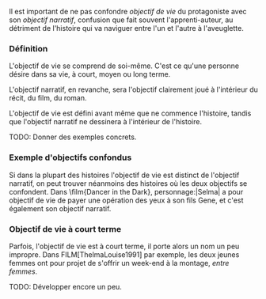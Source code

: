 <!-- Page: #442 Objectif de vie versus objectif narratif -->

Il est important de ne pas confondre *objectif de vie* du protagoniste avec son *objectif narratif*, confusion que fait souvent l'apprenti-auteur, au détriment de l'histoire qui va naviguer entre l'un et l'autre à l'aveuglette.

### Définition

L'objectif de vie se comprend de soi-même. C'est ce qu'une personne désire dans sa vie, à court, moyen ou long terme.

L'objectif narratif, en revanche, sera l'objectif clairement joué à l'intérieur du récit, du film, du roman.

L'objectif de vie est défini avant même que ne commence l'histoire, tandis que l'objectif narratif ne dessinera à l'intérieur de l'histoire.

<adminonly>
  TODO: Donner des exemples concrets.
</adminonly>

### Exemple d'objectifs confondus

Si dans la plupart des histoires l'objectif de vie est distinct de l'objectif narratif, on peut trouver néanmoins des histoires où les deux objectifs se confondent. Dans \film{Dancer in the Dark}, personnage:|Selma| a pour objectif de vie de payer une opération des yeux à son fils Gene, et c'est également son objectif narratif.

### Objectif de vie à court terme

Parfois, l'objectif de vie est à court terme, il porte alors un nom un peu impropre. Dans FILM[ThelmaLouise1991]  par exemple, les deux jeunes femmes ont pour projet de s'offrir un week-end à la montage, *entre femmes*.

<adminonly>
  TODO: Développer encore un peu.
</adminonly>